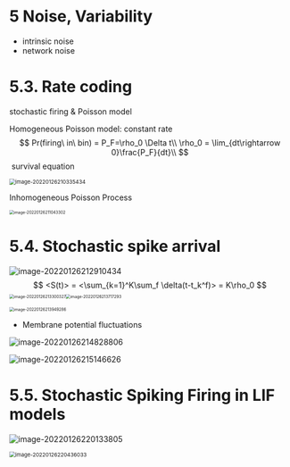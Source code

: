# 5 Noise, Variability

- intrinsic noise
- network noise

# 5.3. Rate coding

stochastic firing & Poisson model

Homogeneous Poisson model: constant rate 
$$
Pr(firing\ in\ bin) = P_F=\rho_0 \Delta t\\
\rho_0 = \lim_{dt\rightarrow 0}\frac{P_F}{dt}\\
$$
​		survival equation

<img src="C:\Users\maxyc\AppData\Roaming\Typora\typora-user-images\image-20220126210335434.png" alt="image-20220126210335434" style="zoom: 67%;" />



Inhomogeneous Poisson Process



<img src="C:\Users\maxyc\AppData\Roaming\Typora\typora-user-images\image-20220126211043302.png" alt="image-20220126211043302" style="zoom: 50%;" />

# 5.4. Stochastic spike arrival

![image-20220126212910434](C:\Users\maxyc\AppData\Roaming\Typora\typora-user-images\image-20220126212910434.png)
$$
<S(t)> = <\sum_{k=1}^K\sum_f \delta(t-t_k^f)> = K\rho_0
$$
<img src="C:\Users\maxyc\AppData\Roaming\Typora\typora-user-images\image-20220126213300327.png" alt="image-20220126213300327" style="zoom:50%;" /><img src="C:\Users\maxyc\AppData\Roaming\Typora\typora-user-images\image-20220126213717293.png" alt="image-20220126213717293" style="zoom:50%;" />

<img src="C:\Users\maxyc\AppData\Roaming\Typora\typora-user-images\image-20220126213949286.png" alt="image-20220126213949286" style="zoom:50%;" />

- Membrane potential fluctuations

  

![image-20220126214828806](C:\Users\maxyc\AppData\Roaming\Typora\typora-user-images\image-20220126214828806.png)

![image-20220126215146626](C:\Users\maxyc\AppData\Roaming\Typora\typora-user-images\image-20220126215146626.png)

# 5.5. Stochastic Spiking Firing in LIF models

![image-20220126220133805](C:\Users\maxyc\AppData\Roaming\Typora\typora-user-images\image-20220126220133805.png)

<img src="C:\Users\maxyc\AppData\Roaming\Typora\typora-user-images\image-20220126220436033.png" alt="image-20220126220436033" style="zoom: 67%;" />

